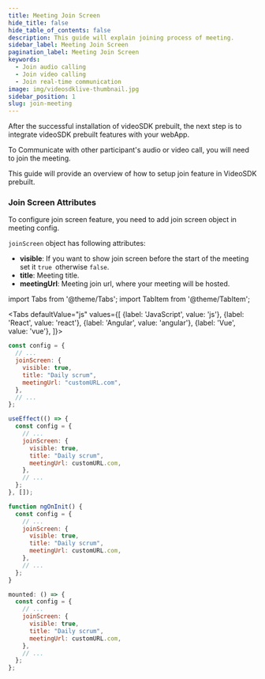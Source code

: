 ```yaml
---
title: Meeting Join Screen
hide_title: false
hide_table_of_contents: false
description: This guide will explain joining process of meeting.
sidebar_label: Meeting Join Screen
pagination_label: Meeting Join Screen
keywords:
  - Join audio calling
  - Join video calling
  - Join real-time communication
image: img/videosdklive-thumbnail.jpg
sidebar_position: 1
slug: join-meeting
---
```


After the successful installation of videoSDK prebuilt, the next step is to integrate videoSDK prebuilt features with your webApp.

To Communicate with other participant's audio or video call, you will need to join the meeting.

This guide will provide an overview of how to setup join feature in VideoSDK prebuilt.

### Join Screen Attributes

To configure join screen feature, you need to add join screen object in meeting config.

`joinScreen` object has following attributes:

- **visible**: If you want to show join screen before the start of the meeting set it `true `otherwise `false`.
- **title**: Meeting title.
- **meetingUrl**: Meeting join url, where your meeting will be hosted.

import Tabs from '@theme/Tabs';
import TabItem from '@theme/TabItem';

<Tabs
defaultValue="js"
values={[
{label: 'JavaScript', value: 'js'},
{label: 'React', value: 'react'},
{label: 'Angular', value: 'angular'},
{label: 'Vue', value: 'vue'},
]}>
<TabItem value="js">

```js
const config = {
  // ...
  joinScreen: {
    visible: true,
    title: "Daily scrum",
    meetingUrl: "customURL.com",
  },
  // ...
};
```

</TabItem>

<TabItem value="react">

```js
useEffect(() => {
  const config = {
    // ...
    joinScreen: {
      visible: true,
      title: "Daily scrum",
      meetingUrl: customURL.com,
    },
    // ...
  };
}, []);
```

</TabItem>
<TabItem value="angular">

```js
function ngOnInit() {
  const config = {
    // ...
    joinScreen: {
      visible: true,
      title: "Daily scrum",
      meetingUrl: customURL.com,
    },
    // ...
  };
}
```

</TabItem>
<TabItem value="vue">

```js
mounted: () => {
  const config = {
    // ...
    joinScreen: {
      visible: true,
      title: "Daily scrum",
      meetingUrl: customURL.com,
    },
    // ...
  };
};
```

</TabItem>

</Tabs>
